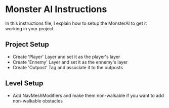 # Monster AI Instructions

In this instructions file, I explain how to setup the MonsterAI to get it working in
your project.

## Project Setup
- Create 'Player' Layer and set it as the player's layer
- Create 'Ennemy' Layer and set it as the ennemy's layer
- Create 'Outpost' Tag and associate it to the outposts

## Level Setup

- Add NavMeshModifiers and make them non-walkable if you want to add non-walkable obstacles